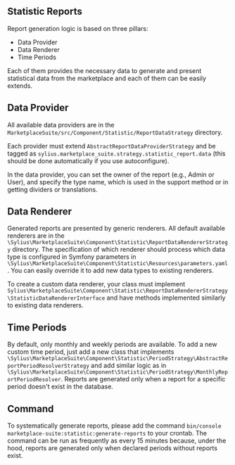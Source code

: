 ## Statistic Reports

Report generation logic is based on three pillars:
- Data Provider
- Data Renderer
- Time Periods

Each of them provides the necessary data to generate and present statistical data from the marketplace and each of them can be easily extends.

## Data Provider
All available data providers are in the `MarketplaceSuite/src/Component/Statistic/ReportDataStrategy` directory.

Each provider must extend `AbstractReportDataProviderStrategy` and be tagged as `sylius.marketplace_suite.strategy.statistic_report.data` (this should be done automatically if you use autoconfigure).

In the data provider, you can set the owner of the report (e.g., Admin or User), and specify the type name, which is used in the support method or in getting dividers or translations.

## Data Renderer

Generated reports are presented by generic renderers. All default available renderers are in the `\Sylius\MarketplaceSuite\Component\Statistic\ReportDataRendererStrategy` directory. The specification of which renderer should process which data type is configured in Symfony parameters in `\Sylius\MarketplaceSuite\Component\Statistic\Resources\parameters.yaml`. You can easily override it to add new data types to existing renderers.

To create a custom data renderer, your class must implement `Sylius\MarketplaceSuite\Component\Statistic\ReportDataRendererStrategy\StatisticDataRendererInterface` and have methods implemented similarly to existing data renderers.

## Time Periods

By default, only monthly and weekly periods are available. To add a new custom time period, just add a new class that implements `\Sylius\MarketplaceSuite\Component\Statistic\PeriodStrategy\AbstractReportPeriodResolverStrategy` and add similar logic as in `\Sylius\MarketplaceSuite\Component\Statistic\PeriodStrategy\MonthlyReportPeriodResolver`. Reports are generated only when a report for a specific period doesn't exist in the database.

## Command
To systematically generate reports, please add the command `bin/console marketplace-suite:statistic:generate-reports` to your crontab. The command can be run as frequently as every 15 minutes because, under the hood, reports are generated only when declared periods without reports exist.
